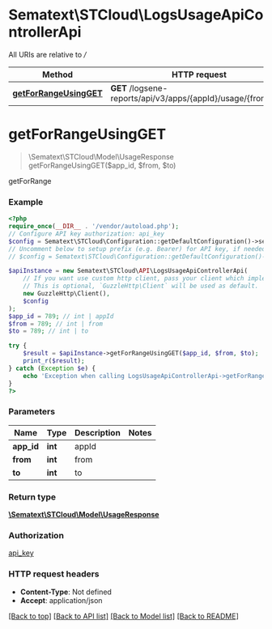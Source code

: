 # Sematext\STCloud\LogsUsageApiControllerApi

All URIs are relative to */*

| Method                                                                      | HTTP request                                                   | Description |
| --------------------------------------------------------------------------- | -------------------------------------------------------------- | ----------- |
| [**getForRangeUsingGET**](LogsUsageApiControllerApi.md#getforrangeusingget) | **GET** /logsene-reports/api/v3/apps/{appId}/usage/{from}/{to} | getForRange |

# **getForRangeUsingGET**
> \Sematext\STCloud\Model\UsageResponse getForRangeUsingGET($app_id, $from, $to)

getForRange

### Example
```php
<?php
require_once(__DIR__ . '/vendor/autoload.php');
// Configure API key authorization: api_key
$config = Sematext\STCloud\Configuration::getDefaultConfiguration()->setApiKey('Authorization', 'YOUR_API_KEY');
// Uncomment below to setup prefix (e.g. Bearer) for API key, if needed
// $config = Sematext\STCloud\Configuration::getDefaultConfiguration()->setApiKeyPrefix('Authorization', 'Bearer');

$apiInstance = new Sematext\STCloud\API\LogsUsageApiControllerApi(
    // If you want use custom http client, pass your client which implements `GuzzleHttp\ClientInterface`.
    // This is optional, `GuzzleHttp\Client` will be used as default.
    new GuzzleHttp\Client(),
    $config
);
$app_id = 789; // int | appId
$from = 789; // int | from
$to = 789; // int | to

try {
    $result = $apiInstance->getForRangeUsingGET($app_id, $from, $to);
    print_r($result);
} catch (Exception $e) {
    echo 'Exception when calling LogsUsageApiControllerApi->getForRangeUsingGET: ', $e->getMessage(), PHP_EOL;
}
?>
```

### Parameters

| Name       | Type    | Description | Notes |
| ---------- | ------- | ----------- | ----- |
| **app_id** | **int** | appId       |
| **from**   | **int** | from        |
| **to**     | **int** | to          |

### Return type

[**\Sematext\STCloud\Model\UsageResponse**](../Model/UsageResponse.md)

### Authorization

[api_key](../../README.md#api_key)

### HTTP request headers

 - **Content-Type**: Not defined
 - **Accept**: application/json

[[Back to top]](#) [[Back to API list]](../../README.md#documentation-for-api-endpoints) [[Back to Model list]](../../README.md#documentation-for-models) [[Back to README]](../../README.md)
